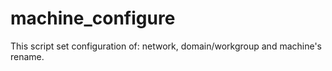 # machine_configure
This script set configuration of: network, domain/workgroup and machine's rename.
